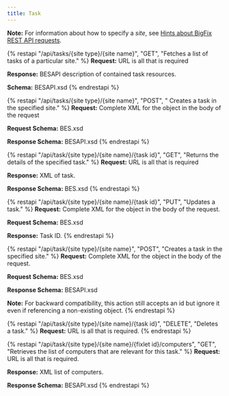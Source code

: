 ```yaml
---
title: Task
---
```

**Note:** For information about how to specify a *site*, see <a href="../restapi_request_new.html">Hints about BigFix REST API requests</a>.

{% restapi "/api/tasks/{site type}/{site name}", "GET", "Fetches a list of tasks of a particular site." %}
**Request:** URL is all that is required

**Response:** BESAPI description of contained task resources.

**Schema:** BESAPI.xsd
{% endrestapi %}

{% restapi "/api/tasks/{site type}/{site name}", "POST", " Creates a task in the specified site." %}
**Request:** Complete XML for the object in the body of the request

**Request Schema:** BES.xsd

**Response Schema:** BESAPI.xsd
{% endrestapi %}

{% restapi "/api/task/{site type}/{site name}/{task id}", "GET", "Returns the details of the specified task." %}
**Request:** URL is all that is required

**Response:** XML of task. 

**Response Schema:** BES.xsd
{% endrestapi %}

{% restapi "/api/task/{site type}/{site name}/{task id}", "PUT", "Updates a task." %}
**Request:** Complete XML for the object in the body of the request.

**Request Schema:** BES.xsd

**Response:** Task ID.
{% endrestapi %}

{% restapi "/api/task/{site type}/{site name}", "POST", "Creates a task in the specified site." %}
**Request:** Complete XML for the object in the body of the request.

**Request Schema:** BES.xsd

**Response Schema:** BESAPI.xsd

**Note:** For backward compatibility, this action still accepts an id but ignore it even if referencing a non-existing object.
{% endrestapi %}

{% restapi "/api/task/{site type}/{site name}/{task id}", "DELETE", "Deletes a task." %}
**Request:** URL is all that is required.
{% endrestapi %}

{% restapi "/api/task/{site type}/{site name}/{fixlet id}/computers", "GET", "Retrieves the list of computers that are relevant for this task." %}
**Request:** URL is all that is required. 

**Response:** XML list of computers.

**Response Schema:** BESAPI.xsd
{% endrestapi %}
